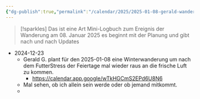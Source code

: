 ```yaml
---
{"dg-publish":true,"permalink":"/calendar/2025/2025-01-08-gerald-wandert-public/","tags":["class/note"]}
---
```


> [!sparkles] Das ist eine Art Mini-Logbuch zum Ereignis der Wanderung am 08. Januar 2025
> es beginnt mit der Planung und
> gibt nach und nach Updates

- 2024-12-23
	- Gerald G. plant für den 2025-01-08 eine Winterwanderung um nach dem FutterStress der Feiertage mal wieder raus an die frische Luft zu kommen.
		- https://calendar.app.google/wTkHGCmS2EPd6U8N6
	- Mal sehen, ob ich allein sein werde oder ob jemand mitkommt.
	- 



